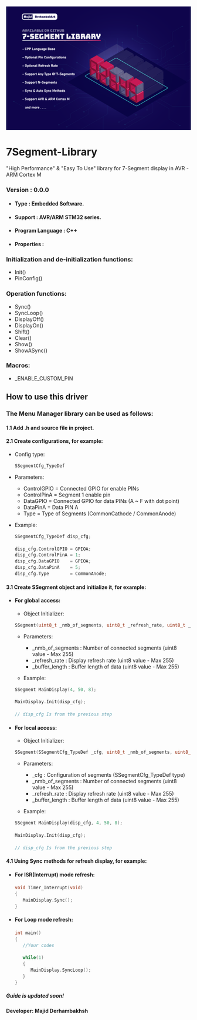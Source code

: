 ![Banner](Banner.png)

# 7Segment-Library
"High Performance" &amp; "Easy To Use" library for 7-Segment display in AVR - ARM Cortex M

### Version : 0.0.0

- #### Type : Embedded Software.

- #### Support : AVR/ARM STM32 series.

- #### Program Language : C++

- #### Properties :

### Initialization and de-initialization functions:
- Init()
- PinConfig()

### Operation functions:
- Sync()
- SyncLoop()
- DisplayOff()
- DisplayOn()
- Shift()
- Clear()
- Show()
- ShowASync()

### Macros:
- _ENABLE_CUSTOM_PIN

## How to use this driver

### The Menu Manager library can be used as follows:
#### 1.1  Add .h and source file in project.      
#### 2.1  Create configurations, for example:  
   * Config type:  
      ```c++
      SSegmentCfg_TypeDef
      ```
   * Parameters:  
      * ControlGPIO = Connected GPIO for enable PINs  
      * ControlPinA = Segment 1 enable pin  
      * DataGPIO    = Connected GPIO for data PINs (A ~ F with dot point)  
      * DataPinA    = Data PIN A  
      * Type        = Type of Segments (CommonCathode / CommonAnode)  
          
          
   * Example:
      ```c++
      SSegmentCfg_TypeDef disp_cfg;
      
      disp_cfg.ControlGPIO = GPIOA;
      disp_cfg.ControlPinA = 1;
      disp_cfg.DataGPIO    = GPIOA;
      disp_cfg.DataPinA    = 5;
      disp_cfg.Type        = CommonAnode;
      ```
      
#### 3.1  Create SSegment object and initialize it, for example:  
- #### For global access:  
   * Object Initializer:
   ```c++
   SSegment(uint8_t _nmb_of_segments, uint8_t _refresh_rate, uint8_t _buffer_length);
   ``` 
   * Parameters:  
      * _nmb_of_segments : Number of connected segments (uint8 value - Max 255)  
      * _refresh_rate : Display refresh rate (uint8 value - Max 255)  
      * _buffer_length : Buffer length of data (uint8 value - Max 255)  
          
          
   * Example:
   ```c++  
   SSegment MainDisplay(4, 50, 8);
   
   MainDisplay.Init(disp_cfg);
   
   // disp_cfg Is from the previous step
   ``` 
- #### For local access:  
   * Object Initializer:
   ```c++
   SSegment(SSegmentCfg_TypeDef _cfg, uint8_t _nmb_of_segments, uint8_t _refresh_rate, uint8_t _buffer_length);
   ``` 
   * Parameters:  
      * _cfg : Configuration of segments (SSegmentCfg_TypeDef type)  
      * _nmb_of_segments : Number of connected segments (uint8 value - Max 255)  
      * _refresh_rate : Display refresh rate (uint8 value - Max 255)  
      * _buffer_length : Buffer length of data (uint8 value - Max 255)  
          
          
   * Example:
   ```c++  
   SSegment MainDisplay(disp_cfg, 4, 50, 8);
   
   MainDisplay.Init(disp_cfg);
   
   // disp_cfg Is from the previous step
   ``` 
     
#### 4.1  Using Sync methods for refresh display, for example:  
- #### For ISR(Interrupt) mode refresh:  
   ```c++
   void Timer_Interrupt(void)
   {
      MainDisplay.Sync();
   }
   
   ``` 
- #### For Loop mode refresh:  
   ```c++
   int main()
   {
      //Your codes
      
      while(1)
      {
         MainDisplay.SyncLoop();
      }
   }
   
   ``` 

##### Guide is updated soon!
#### Developer: Majid Derhambakhsh
